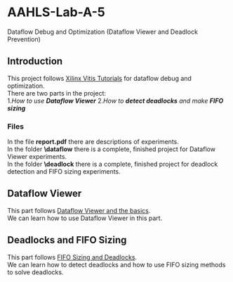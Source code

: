 # AAHLS-Lab-A-5
Dataflow Debug and Optimization (Dataflow Viewer and Deadlock Prevention)
## Introduction
This project follows [Xilinx Vitis Tutorials](https://github.com/Xilinx/Vitis-Tutorials/tree/2022.1/Hardware_Acceleration/Feature_Tutorials/03-dataflow_debug_and_optimization) for dataflow debug and optimization.  
There are two parts in the project:  
1._How to use **Dataflow Viewer**_
2._How to **detect deadlocks** and make **FIFO sizing**_
### Files
In the file **report.pdf** there are descriptions of experiments.  
In the folder **\dataflow** there is a complete, finished project for Dataflow Viewer experiments.  
In the folder **\deadlock** there is a complete, finished project for deadlock detection and FIFO sizing experiments.
## Dataflow Viewer
This part follows [Dataflow Viewer and the basics](https://github.com/Xilinx/Vitis-Tutorials/blob/2022.1/Hardware_Acceleration/Feature_Tutorials/03-dataflow_debug_and_optimization/dataflow_viewer.md).  
We can learn how to use Dataflow Viewer in this part.
## Deadlocks and FIFO Sizing
This part follows [FIFO Sizing and Deadlocks](https://github.com/Xilinx/Vitis-Tutorials/blob/2022.1/Hardware_Acceleration/Feature_Tutorials/03-dataflow_debug_and_optimization/fifo_sizing_and_deadlocks.md).  
We can learn how to detect deadlocks and how to use FIFO sizing methods to solve deadlocks.
